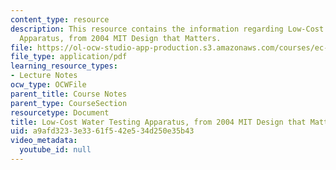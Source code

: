 ```yaml
---
content_type: resource
description: This resource contains the information regarding Low-Cost Water Testing
  Apparatus, from 2004 MIT Design that Matters.
file: https://ol-ocw-studio-app-production.s3.amazonaws.com/courses/ec-701j-d-lab-i-development-fall-2009/a9afd3233e3361f542e534d250e35b43_MITEC_701JF09_lab17water_dtm.pdf
file_type: application/pdf
learning_resource_types:
- Lecture Notes
ocw_type: OCWFile
parent_title: Course Notes
parent_type: CourseSection
resourcetype: Document
title: Low-Cost Water Testing Apparatus, from 2004 MIT Design that Matters
uid: a9afd323-3e33-61f5-42e5-34d250e35b43
video_metadata:
  youtube_id: null
---
```

